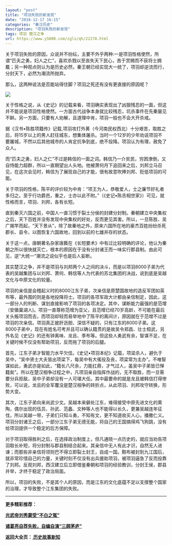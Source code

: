 ```yaml
---
layout: "post"
title: "项羽失败的新发现"
date: "2018-12-17 16:15"
categories: "秦汉历史"
description: "项羽失败的新发现"
tags: 项羽 楚汉之争
url: https://www.y5000.com/zgls/qh/22278.html
---
```






关于项羽失败的原因，众说并不纷纭，主要不外乎两种:一是项羽性格使然，所谓“匹夫之勇，妇人之仁”，喜欢杀戮以至丧失天下民心，吝于赏赐而不获将士拥戴；另一种观点则认为是历史必然，秦王朝已经实现大一统了，项羽却逆流而行，分封天下，必然为潮流所抛弃。

那么，这两种说法是否能站得住脚？项羽之死还有没有更直接的原因呢？

![](https://img.y5000.com/uploads/allimg/170601/11-1F601104351c3.jpg)

关于性格之说，从《史记》的记载来看，项羽确实表现出了凶狠残忍的一面，但这并不能说是项羽性格使然。一方面古代战争本身就比较残忍，坑杀事件在先秦屡见不鲜。另一方面，只要有人劝解，且道理中肯，项羽一般也不会大开杀戒。

据《汉书•陈胜项籍传》记载,项羽攻打外黄（今河南民权西北）十分艰苦，取胜之后，将15岁以上的男人赶往城东，想集体屠杀。当时一个12岁的少年劝说项羽不要屠城，不然以后其他城市的人肯定抗争到底，绝不投降。项羽认为有理，赦免了众人。

而“匹夫之勇，妇人之仁”不过是韩信的一面之词。韩信乃一介贫民，穷困潦倒，又自恃能力超群，所以一直期望出人头地。他被萧何月下追回来之后，刘邦立马召见，在这次会见时，韩信为了展现自己的才能，很有故意吹捧刘邦、贬低项羽的可能。

关于项羽的性格，陈平的评价较为中肯：“项王为人，恭敬爱人，士之廉节好礼者多归之。至于行功爵邑，重之，士亦以此不附。”（《史记•陈丞相世家》）可见，就性格而言，项羽、刘邦，各有长短。

直到秦灭六国之前，中国人一直习惯于裂土分侯的封建分封制。秦朝建立中央集权之后，天下百姓并没有发现中央集权的好处，反而更见其害。所以，一旦陈胜、吴广揭竿而起，“天下景从”，除了故秦地之外，原来六国所在地的豪杰百姓纷纷杀死郡长、县令，以图恢复六国故地，回到以前的七雄并存的状态。

关于这一点，唐朝著名杂家唐蕤在《长短要术》中有过比较明确的评论，他认为秦朝之所以很快就灭亡，根本的原因在于没有分封诸王而一味实行郡县制。由此可见，逆“大统一”潮流之说似乎也是后人妄断。

其实楚汉之争，并不是项羽与刘邦两个人之间的决斗，而是以项羽8000子弟为代表的吴越集团与以刘邦、萧何、韩信等人为代表的苏北集团的决战，说到底是吴越文化与中原文化的较量。

项羽的亲信是会稽起义时的8000江东子弟，次亲信是原楚国故地的造反军团如英布等，最外围的则是各地投降将士。项羽的各项军政大计都由亲信制定，因此，这一部分人的判断、谋划直接影响了项羽的各项决定。其中，谋断能力最强的是范增（安徽巢湖人)。项羽一直尊称范增为亚父，且范增已经70岁高龄，不可能在最后关头叛项羽而去，而项羽却轻而易举地中了陈平的离间计，原因就在于范增不过是项羽的次亲信。项羽真正披肝沥胆、深信不疑的，只有江东的8000子弟。这8000子弟中，现在有姓名可考并且可以确认籍贯的是故吴令郑昌、壮士桓武，另外名见《史记》的还有钟离味、龙且、季布等。但这些人勇武有余，智谋不足，在关键时候不仅没有帮助项羽，反而拖了项羽的后腿。

首先，江东子弟才智能力水平欠佳。《史记•项羽本纪》记载，项梁杀人，避仇于吴中，“吴中贤士大夫皆出项梁下，每吴中有大徭役及丧，项梁常为主办”。不唯智谋如此，勇武亦是如此，“籍长八尺余，力能扛鼎，才气过人，虽吴中子弟皆已惮籍矣”。所以在楚汉相争过程之中，凡项羽亲自指挥作战的，无不取胜，而一旦需要分兵拒敌，吴中子弟却没有一人可堪大任。其中最要命的就是龙且被韩信打得惨败，可以说，龙且的全军覆没是楚汉相争的转折点，从此项羽、刘邦攻守转换，形势大变。

其次，江东子弟向来尚武少文。吴越本来僻处江东，难得接受中原先进文化的熏陶，偶尔出现的伍员、孙武、范蠡、文种等人也不能得以长久，更兼吴越连年征伐，所以吴越一带，子弟们只知斗勇，不知有文，更不知道收买人心，播撒仁义。项羽分封诸王之后，一部分江东子弟无德无能，将自己的王国搞得鸡飞狗跳，没有给项羽提供一个稳定的后方保障。

对于项羽取得胜利之后，在选择政治制度上，但凡通晓一点历史的，就应当劝告项羽取长补短，将分封制与郡县制结合起来。其亲信中无人有此才识，自然无人进谏；而那些非亲信将领则巴不得立即裂土封王，自成一国。黥布被封到九江国后，就非常珍惜自己的力量，关键时刻不仅没有出兵援助项羽，被项羽逼急了反而投靠了刘邦。反观刘邦，西汉建立后立即借鉴秦朝和项羽的经验教训，分封王侯，郡县并举，才终于稳定了政治局面。

所以，项羽的失败，不是其个人的原因，而是江东的文化底蕴不足以支撑整个国家的治理，才导致整个江东集团的失败。

* * *

**更多精彩推荐：**

**[光武帝刘秀蒙受“不白之冤”](https://www.y5000.com/zgls/qh/22279.html)**

**[诸葛亮自荐失败，自编自演“三顾茅庐”](https://www.y5000.com/zgls/sglj/22280.html)**

**返回大全页：[ 历史故事新知](https://www.y5000.com/zgls/22378.html)**
